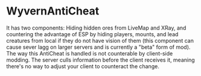 # WyvernAntiCheat
  
It has two components: Hiding hidden ores from LiveMap and XRay, and countering the advantage of ESP by hiding players, mounts, and lead creatures from local if they do not have vision of them (this component can cause sever lagg on larger servers and is currently a "beta" form of mod). The way this AntiCheat is handled is not counterable by client-side modding. The server culls information before the client receives it, meaning there's no way to adjust your client to counteract the change. 

